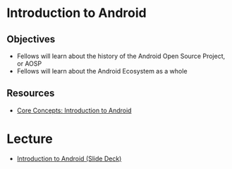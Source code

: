# Introduction to Android

## Objectives
* Fellows will learn about the history of the Android Open Source Project, or AOSP
* Fellows will learn about the Android Ecosystem as a whole

## Resources
* [Core Concepts: Introduction to Android](https://docs.google.com/presentation/d/1r6ciWRQLM-cKwbW4xBxP4xBUB-PYKWCQVbcO-3Nz-g0/edit#slide=id.g116d7d9d49_3_13)

# Lecture
* [Introduction to Android (Slide Deck)](https://docs.google.com/presentation/d/1r6ciWRQLM-cKwbW4xBxP4xBUB-PYKWCQVbcO-3Nz-g0/edit#slide=id.g116d7d9d49_3_13)
